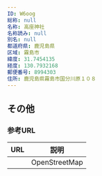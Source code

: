 ```yaml
---
ID: W6oog
総称: null
名称: 高座神社
名称読み: null
別名: null
都道府県: 鹿児島県
区域: 霧島市
緯度: 31.7454135
経度: 130.7932168
郵便番号: 8994303
住所: 鹿児島県霧島市国分川原１０８
---
```


## その他

### 参考URL

| URL | 説明          |
| --- | ------------- |
|     | OpenStreetMap |
